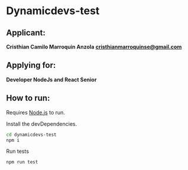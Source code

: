 # Dynamicdevs-test

## Applicant:
**Cristhian Camilo Marroquin Anzola** 
**<cristhianmarroquinse@gmail.com>**
## Applying for:
**Developer NodeJs and React Senior**

## How to run:

Requires [Node.js](https://nodejs.org/) to run.

Install the devDependencies.

```sh
cd dynamicdevs-test
npm i
```

Run tests

```sh
npm run test
```